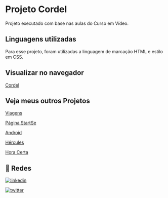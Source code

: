 # Projeto Cordel

Projeto executado com base nas aulas do Curso em Vídeo.

## Linguagens utilizadas

Para esse projeto, foram utilizadas a linguagem de marcação HTML e estilo em CSS.

## Visualizar no navegador

[Cordel](https://chryspenalber.github.io/projeto-cordel/index.html)

## Veja meus outros Projetos

[Viagens](https://chryspenalber.github.io/projeto-viagens/index.html)

[Página StartSe](https://chryspenalber.github.io/projeto-pagina-startse/Aulao.html)

[Android](https://chryspenalber.github.io/projeto-android/android.html)

[Hércules](https://chryspenalber.github.io/projeto-hercules/hercules_index.html)

[Hora Certa](https://chryspenalber.github.io/projeto-hora-certa/index.html)


## 🔗 Redes

[![linkedin](https://img.shields.io/badge/linkedin-0A66C2?style=for-the-badge&logo=linkedin&logoColor=white)](https://www.linkedin.com/in/chrystiana-penalber-81876433/)

[![twitter](https://img.shields.io/badge/twitter-1DA1F2?style=for-the-badge&logo=twitter&logoColor=white)](https://twitter.com/chryspenalber)
